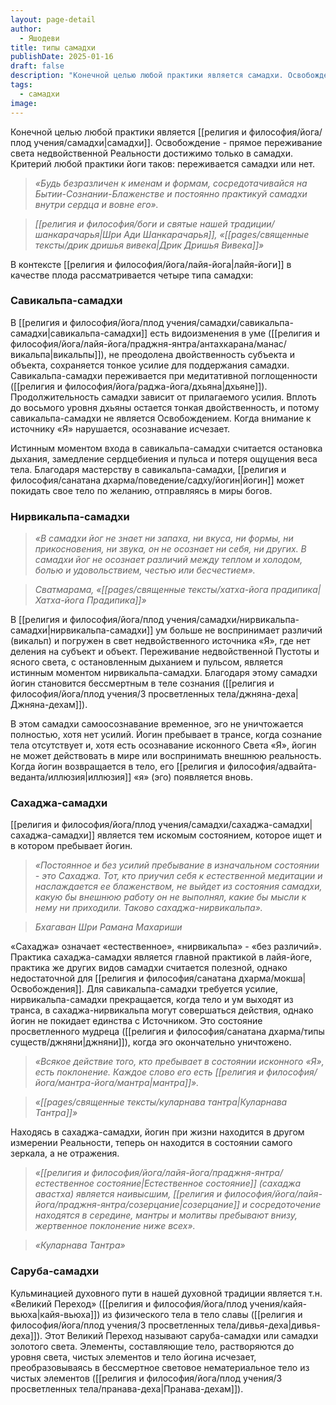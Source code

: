 ```yaml
---
layout: page-detail
author:
  - Яшодеви
title: типы самадхи
publishDate: 2025-01-16
draft: false
description: "Конечной целью любой практики является самадхи. Освобождение - прямое переживание света недвойственной Реальности достижимо только в самадхи. Критерий любой практики йоги таков: переживается самадхи или нет."
tags:
  - самадхи
image:
---
```

Конечной целью любой практики является [[религия и философия/йога/плод учения/самадхи|самадхи]]. Освобождение - прямое переживание света недвойственной Реальности достижимо только в самадхи. Критерий любой практики йоги таков: переживается самадхи или нет.

>*«Будь безразличен к именам и формам, сосредотачивайся на Бытии-Сознании-Блаженстве и постоянно практикуй самадхи внутри сердца и вовне его».*

>*[[религия и философия/боги и святые нашей традиции/шанкарачарья|Шри Ади Шанкарачарья]], «[[pages/священные тексты/дрик дришья вивека|Дрик Дришья Вивека]]»*

В контексте [[религия и философия/йога/лайя-йога|лайя-йоги]] в качестве плода рассматривается четыре типа самадхи:

### Савикальпа-самадхи

В [[религия и философия/йога/плод учения/самадхи/савикальпа-самадхи|савикальпа-самадхи]] есть видоизменения в уме ([[религия и философия/йога/лайя-йога/праджня-янтра/антахкарана/манас/викальпа|викальпы]]), не преодолена двойственность субъекта и объекта, сохраняется тонкое усилие для поддержания самадхи. Савикальпа-самадхи переживается при медитативной поглощенности ([[религия и философия/йога/раджа-йога/дхьяна|дхьяне]]). Продолжительность самадхи зависит от прилагаемого усилия. Вплоть до восьмого уровня дхьяны остается тонкая двойственность, и потому савикальпа-самадхи не является Освобождением. Когда внимание к источнику «Я» нарушается, осознавание исчезает.

Истинным моментом входа в савикальпа-самадхи считается остановка дыхания, замедление сердцебиения и пульса и потеря ощущения веса тела. Благодаря мастерству в савикальпа-самадхи, [[религия и философия/санатана дхарма/поведение/садху/йогин|йогин]] может покидать свое тело по желанию, отправляясь в миры богов.

### Нирвикальпа-самадхи

>*«В самадхи йог не знает ни запаха, ни вкуса, ни формы, ни прикосновения, ни звука, он не осознает ни себя, ни других. В самадхи йог не осознает различий между теплом и холодом, болью и удовольствием, честью или бесчестием».*
 
>*Сватмарама, «[[pages/священные тексты/хатха-йога прадипика|Хатха-йога Прадипика]]»*

В [[религия и философия/йога/плод учения/самадхи/нирвикальпа-самадхи|нирвикальпа-самадхи]] ум больше не воспринимает различий (викальп) и погружен в свет недвойственного источника «Я», где нет деления на субъект и объект. Переживание недвойственной Пустоты и ясного света, с остановленным дыханием и пульсом, является истинным моментом нирвикальпа-самадхи. Благодаря этому самадхи йогин становится бессмертным в теле сознания ([[религия и философия/йога/плод учения/3 просветленных тела/джняна-деха|Джняна-дехам]]).

В этом самадхи самоосознавание временное, эго не уничтожается полностью, хотя нет усилий. Йогин пребывает в трансе, когда сознание тела отсутствует и, хотя есть осознавание исконного Света «Я», йогин не может действовать в мире или воспринимать внешнюю реальность. Когда йогин возвращается в тело, его [[религия и философия/адвайта-веданта/иллюзия|иллюзия]] «я» (эго) появляется вновь.

### Сахаджа-самадхи

[[религия и философия/йога/плод учения/самадхи/сахаджа-самадхи|сахаджа-самадхи]] является тем искомым состоянием, которое ищет и в котором пребывает йогин.

>*«Постоянное и без усилий пребывание в изначальном состоянии - это Сахаджа. Тот, кто приучил себя к естественной медитации и наслаждается ее блаженством, не выйдет из состояния самадхи, какую бы внешнюю работу он не выполнял, какие бы мысли к нему ни приходили. Таково сахаджа-нирвикальпа».*

>*Бхагаван Шри Рамана Махариши*

«Сахаджа» означает «естественное», «нирвикальпа» - «без различий». Практика сахаджа-самадхи является главной практикой в лайя-йоге, практика же других видов самадхи считается полезной, однако недостаточной для [[религия и философия/санатана дхарма/мокша|Освобождения]]. Для савикальпа-самадхи требуется усилие, нирвикальпа-самадхи прекращается, когда тело и ум выходят из транса, в сахаджа-нирвикальпа могут совершаться действия, однако йогин не покидает единства с Источником. Это состояние просветленного мудреца ([[религия и философия/санатана дхарма/типы существ/джняни|джняни]]), когда эго окончательно уничтожено.

>*«Всякое действие того, кто пребывает в состоянии исконного «Я», есть поклонение. Каждое слово его есть [[религия и философия/йога/мантра-йога/мантра|мантра]]».*

>*«[[pages/священные тексты/куларнава тантра|Куларнава Тантра]]»*

Находясь в сахаджа-самадхи, йогин при жизни находится в другом измерении Реальности, теперь он находится в состоянии самого зеркала, а не отражения.

>*«[[религия и философия/йога/лайя-йога/праджня-янтра/естественное состояние|Естественное состояние]] (сахаджа авастха) является наивысшим, [[религия и философия/йога/лайя-йога/праджня-янтра/созерцание|созерцание]] и сосредоточение находятся в середине, мантры и молитвы пребывают внизу, жертвенное поклонение ниже всех».*

>*«Куларнава Тантра»*

### Саруба-самадхи

Кульминацией духовного пути в нашей духовной традиции является т.н. «Великий Переход» ([[религия и философия/йога/плод учения/кайя-вьюха|кайя-вьюха]]) из физического тела в тело славы ([[религия и философия/йога/плод учения/3 просветленных тела/дивья-деха|дивья-деха]]). Этот Великий Переход называют саруба-самадхи или самадхи золотого света. Элементы, составляющие тело, растворяются до уровня света, чистых элементов и тело йогина исчезает, преобразовываясь в бессмертное световое нематериальное тело из чистых элементов ([[религия и философия/йога/плод учения/3 просветленных тела/пранава-деха|Пранава-дехам]]).
